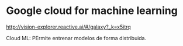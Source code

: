 # Google cloud for machine learning

http://vision-explorer.reactive.ai/#/galaxy?_k=x5itrq


Cloud ML: PErmite entrenar modelos de forma distribuida. 
